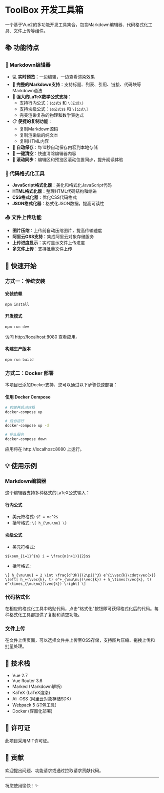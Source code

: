 # ToolBox 开发工具箱

一个基于Vue2的多功能开发工具集合，包含Markdown编辑器、代码格式化工具、文件上传等组件。

## 📚 功能特点

### 📝 Markdown编辑器
- 💻 **实时预览**：一边编辑，一边查看渲染效果
- 📝 **完整的Markdown支持**：支持标题、列表、引用、链接、代码块等Markdown语法
- 🧮 **强大的LaTeX数学公式支持**：
  - 支持行内公式：`$公式$` 和 `\(公式\)`
  - 支持块级公式：`$$公式$$` 和 `\[公式\]`
  - 完美渲染复杂的物理和数学表达式
- 📋 **便捷的复制功能**：
  - 复制Markdown源码
  - 复制渲染后的纯文本
  - 复制HTML内容
- 💾 **自动保存**：每10秒自动保存内容到本地存储
- 🧹 **一键清空**：快速清除编辑器内容
- 🔄 **滚动同步**：编辑区和预览区滚动位置同步，提升阅读体验

### 🧰 代码格式化工具
- **JavaScript格式化器**：美化和格式化JavaScript代码
- **HTML格式化器**：整理HTML代码结构和缩进
- **CSS格式化器**：优化CSS代码格式
- **JSON格式化器**：格式化JSON数据，提高可读性

### 📤 文件上传功能
- **图片压缩**：上传前自动压缩图片，提高传输速度
- **阿里云OSS支持**：集成阿里云对象存储服务
- **上传进度显示**：实时显示文件上传进度
- **多文件上传**：支持批量文件上传

## 🚀 快速开始

### 方式一：传统安装

#### 安装依赖

```bash
npm install
```

#### 开发模式

```bash
npm run dev
```

访问 http://localhost:8080 查看应用。

#### 构建生产版本

```bash
npm run build
```

### 方式二：Docker 部署

本项目已添加Docker支持，您可以通过以下步骤快速部署：

#### 使用 Docker Compose

```bash
# 构建并启动容器
docker-compose up

# 后台运行
docker-compose up -d

# 停止服务
docker-compose down
```

应用将在 http://localhost:8080 上运行。

## 💡 使用示例

### Markdown编辑器

这个编辑器支持多种格式的LaTeX公式输入：

#### 行内公式

- 美元符格式: `$E = mc^2$`
- 括号格式: `\( h_{\mu\nu} \)`

#### 块级公式

- 美元符格式:
```
$$\sum_{i=1}^{n} i = \frac{n(n+1)}{2}$$
```

- 括号格式:
```
\[ h_{\mu\nu} = 2 \int \frac{d^3k}{(2\pi)^3} e^{i\vec{k}\cdot\vec{x}} \left[ h_+(\vec{k}, t) e^+_{\mu\nu}(\vec{k}) + h_\times(\vec{k}, t) e^\times_{\mu\nu}(\vec{k}) \right] \]
```

### 代码格式化

在相应的格式化工具中粘贴代码，点击"格式化"按钮即可获得格式化后的代码。每种格式化工具都提供了复制和清空功能。

### 文件上传

在文件上传页面，可以选择文件并上传至OSS存储，支持图片压缩、拖拽上传和批量处理。

## 🔧 技术栈

- Vue 2.7
- Vue Router 3.6
- Marked (Markdown解析)
- KaTeX (LaTeX渲染)
- Ali-OSS (阿里云对象存储SDK)
- Webpack 5 (打包工具)
- Docker (容器化部署)

## 📄 许可证

此项目采用MIT许可证。

## 🤝 贡献

欢迎提出问题、功能请求或通过拉取请求贡献代码。

---

祝您使用愉快！✨ 
